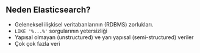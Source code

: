 ## Neden Elasticsearch?

* Geleneksel ilişkisel veritabanlarının (RDBMS) zorlukları.
* `LIKE '%...%'` sorgularının yetersizliği
* Yapısal olmayan (unstructured) ve yarı yapısal (semi-structured) veriler
* Çok çok fazla veri
